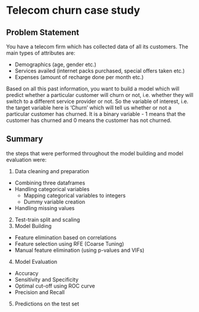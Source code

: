 # Telecom churn case study

## Problem Statement

You have a telecom firm which has collected data of all its customers. The main types of attributes are:

- Demographics (age, gender etc.)
- Services availed (internet packs purchased, special offers taken etc.)
- Expenses (amount of recharge done per month etc.)

Based on all this past information, you want to build a model which will predict whether a particular customer will churn or not, i.e. whether they will switch to a different service provider or not. So the variable of interest, i.e. the target variable here is ‘Churn’ which will tell us whether or not a particular customer has churned. It is a binary variable - 1 means that the customer has churned and 0 means the customer has not churned.

## Summary

 the steps that were performed throughout the model building and model evaluation were:
 1. Data cleaning and preparation
   - Combining three dataframes
   - Handling categorical variables
       - Mapping categorical variables to integers
       - Dummy variable creation
   - Handling missing values
2. Test-train split and scaling
3. Model Building
  - Feature elimination based on correlations
  - Feature selection using RFE (Coarse Tuning)
  - Manual feature elimination (using p-values and VIFs)
4. Model Evaluation
  - Accuracy
  - Sensitivity and Specificity
  - Optimal cut-off using ROC curve
  - Precision and Recall
5. Predictions on the test set
